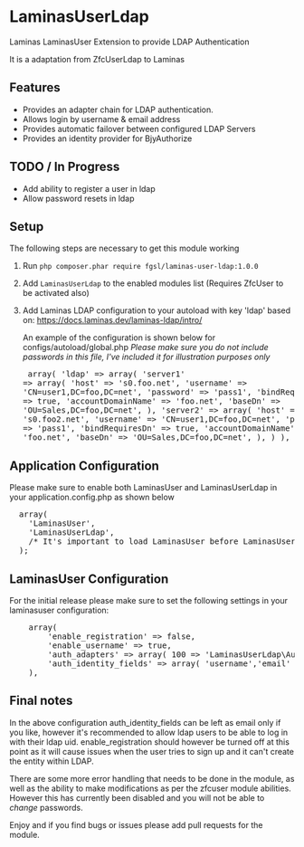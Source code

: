 LaminasUserLdap
================

Laminas LaminasUser Extension to provide LDAP Authentication

It is a adaptation from ZfcUserLdap to Laminas

## Features
- Provides an adapter chain for LDAP authentication.
- Allows login by username & email address
- Provides automatic failover between configured LDAP Servers
- Provides an identity provider for BjyAuthorize
 
## TODO / In Progress
- Add ability to register a user in ldap
- Allow password resets in ldap

## Setup

The following steps are necessary to get this module working

  1. Run `php composer.phar require fgsl/laminas-user-ldap:1.0.0`
  2. Add `LaminasUserLdap` to the enabled modules list (Requires ZfcUser to be activated also)
  3. Add Laminas LDAP configuration to your autoload with key 'ldap' based on:
     https://docs.laminas.dev/laminas-ldap/intro/

     An example of the configuration is shown below for configs/autoload/global.php
     *Please make sure you do not include passwords in this file, I've included it
     for illustration purposes only*
    <pre class="brush:php">
    array(
    'ldap' => array(
        'server1' => array(
            'host'              => 's0.foo.net',
            'username'          => 'CN=user1,DC=foo,DC=net',
            'password'          => 'pass1',
            'bindRequiresDn'    => true,
            'accountDomainName' => 'foo.net',
            'baseDn'            => 'OU=Sales,DC=foo,DC=net',
        ),
        'server2' => array(
            'host'              => 's0.foo2.net',
            'username'          => 'CN=user1,DC=foo,DC=net',
            'password'          => 'pass1',
            'bindRequiresDn'    => true,
            'accountDomainName' => 'foo.net',
            'baseDn'            => 'OU=Sales,DC=foo,DC=net',
        ),
    )
    ),
      </pre>

## Application Configuration
Please make sure to enable both LaminasUser and LaminasUserLdap in your application.config.php as
shown below

<pre class="brush:php">
  array(
    'LaminasUser',
    'LaminasUserLdap',
    /* It's important to load LaminasUser before LaminasUserLdap as LaminasUserLdap is an addon to LaminasUser */
  );
</pre>

## LaminasUser Configuration

For the initial release please make sure to set the following settings in your
laminasuser configuration:
<pre class="brush:php">
    array(
        'enable_registration' => false,
        'enable_username' => true,
        'auth_adapters' => array( 100 => 'LaminasUserLdap\Authentication\Adapter\Ldap' ),
        'auth_identity_fields' => array( 'username','email' ),
    ),
</pre>

## Final notes

In the above configuration auth_identity_fields can be left as email only if you like,
however it's recommended to allow ldap users to be able to log in with their ldap uid.
enable_registration should however be turned off at this point as it will cause issues
when the user tries to sign up and it can't create the entity within LDAP.

There are some more error handling that needs to be done in the module, as well as
the ability to make modifications as per the zfcuser module abilities.  However this
has currently been disabled and you will not be able to *change* passwords.

Enjoy and if you find bugs or issues please add pull requests for the module.